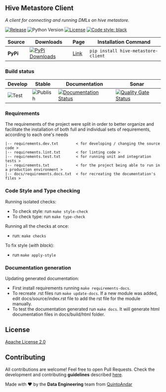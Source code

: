 ## Hive Metastore Client
_A client for connecting and running DMLs on hive metastore._

[![Release](https://img.shields.io/github/v/release/quintoandar/hive-metastore-client)]((https://pypi.org/project/hive-metastore-client/))
![Python Version](https://img.shields.io/badge/python-3.7%20%7C%203.8-brightgreen.svg)
[![License](https://img.shields.io/badge/License-Apache%202.0-blue.svg)](https://opensource.org/licenses/Apache-2.0)
[![Code style: black](https://img.shields.io/badge/code%20style-black-000000.svg)](https://github.com/psf/black)

| Source    | Downloads                                                                                                                       | Page                                                 | Installation Command                       |
|-----------|---------------------------------------------------------------------------------------------------------------------------------|------------------------------------------------------|--------------------------------------------|
| **PyPi**  | [![PyPi Downloads](https://pepy.tech/badge/hive-metastore-client)](https://pypi.org/project/hive-metastore-client/)                      | [Link](https://pypi.org/project/hive-metastore-client/)        | `pip install hive-metastore-client `                  |

### Build status
| Develop                                                                     | Stable                                                                            | Documentation                                                                                                                                           | Sonar                                                                                                                                                                                    |
|-----------------------------------------------------------------------------|-----------------------------------------------------------------------------------|---------------------------------------------------------------------------------------------------------------------------------------------------------|------------------------------------------------------------------------------------------------------------------------------------------------------------------------------------------|
| ![Test](https://github.com/quintoandar/hive-metastore-client/workflows/Test/badge.svg) | ![Publish](https://github.com/quintoandar/hive-metastore-client/workflows/Publish/badge.svg) | [![Documentation Status](https://readthedocs.org/projects/hive-metastore-client/badge/?version=latest)](https://hive-metastore-client.readthedocs.io/en/latest/?badge=latest) | [![Quality Gate Status](https://sonarcloud.io/api/project_badges/measure?project=quintoandar_hive_metastore_client&metric=alert_status)](https://sonarcloud.io/dashboard?id=quintoandar_hive_metastore_client) |


### Requirements
The requirements of the project were split in order to better organize and facilitate the installation of both full and individual sets of requirements, according to each one's needs
```
|-- requirements.dev.txt        < for developing / changing the source code >
|-- requirements.lint.txt       < for linting code >
|-- requirements.test.txt       < for running unit and integration tests >
|-- requirements.txt            < for the project being able to run in a production environment >
|-- docs/requirements.docs.txt  < for recreating the documentation's files >
```

### Code Style and Type checking
Running isolated checks:
- To check style: run `make style-check`
- To check type: run `make type-check`

Running all the checks at once:
- run: `make checks`

To fix style (_with black_):
- run `make apply-style`

### Documentation generation
Updating generated documentation:
- First install requirements running `make requirements-docs`.
- To recreate .rst files run `make update-docs`. If a new module was added, edit docs/source/index.rst file to add the rst file for the module manually.
- To test the documentation generated run `make docs`. It will generate html documentation files in docs/build/html folder.

## License
[Apache License 2.0](https://github.com/quintoandar/hive-metastore-client/blob/staging/LICENSE)

## Contributing
All contributions are welcome! Feel free to open Pull Requests. Check the development and contributing **guidelines** described [here](CONTRIBUTING.md).

Made with :heart: by the **Data Engineering** team from [QuintoAndar](https://github.com/quintoandar/)